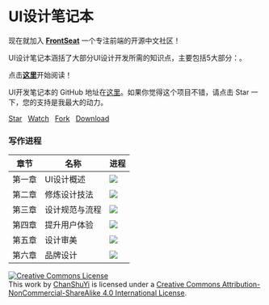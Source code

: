# UI设计笔记本

现在就加入 [**FrontSeat**](http://frontseat.io) 一个专注前端的开源中文社区！

UI设计笔记本涵括了大部分UI设计开发所需的知识点，主要包括5大部分：。

点击[**这里**](http://chanshuyi.github.io/frontend_notebook/)开始阅读！

UI开发笔记本的 GitHub 地址在[这里](https://github.com/ChanShuYi/FrontEnd_NOTE)。如果你觉得这个项目不错，请点击 Star 一下，您的支持是我最大的动力。

<!-- Place this tag where you want the button to render. -->
<a class="github-button" href="https://github.com/ChanShuYi/FrontEnd_NOTE" data-style="mega" data-count-href="/ChanShuYi/FrontEnd_NOTE/stargazers" data-count-api="/repos/ChanShuYi/FrontEnd_NOTE#stargazers_count" data-count-aria-label="# stargazers on GitHub" aria-label="Star ChanShuYi/FrontEnd_NOTE on GitHub">Star</a>
&nbsp;&nbsp;<a class="github-button" href="https://github.com/ChanShuYi/FrontEnd_NOTE" data-style="mega" data-count-href="/ChanShuYi/FrontEnd_NOTE/watchers" data-count-api="/repos/ChanShuYi/FrontEnd_NOTE#subscribers_count" data-count-aria-label="# watchers on GitHub" aria-label="Watch ChanShuYi/FrontEnd_NOTE on GitHub">Watch</a>
&nbsp;&nbsp;<a class="github-button" href="https://github.com/ChanShuYi/FrontEnd_NOTE/fork" data-style="mega" data-count-href="/ChanShuYi/FrontEnd_NOTE/network" data-count-api="/repos/ChanShuYi/FrontEnd_NOTE#forks_count" data-count-aria-label="# forks on GitHub" aria-label="Fork ChanShuYi/FrontEnd_NOTE on GitHub">Fork</a>
&nbsp;&nbsp;<a class="github-button" href="https://github.com/ChanShuYi/FrontEnd_NOTE/archive/master.zip" data-style="mega" aria-label="Download ChanShuYi/FrontEnd_NOTE on GitHub">Download</a>

### 写作进程

|章节|名称|进程|
|----|----|----|
|第一章|UI设计概述|![](http://progressed.io/bar/100)|
|第二章|修炼设计技法|![](http://progressed.io/bar/100)|
|第三章|设计规范与流程|![](http://progressed.io/bar/100)|
|第四章|提升用户体验|![](http://progressed.io/bar/100)|
|第五章|设计审美|![](http://progressed.io/bar/100)|
|第六章|品牌设计|![](http://progressed.io/bar/100)|

<a rel="license" href="http://creativecommons.org/licenses/by-nc-sa/4.0/"><img alt="Creative Commons License" style="border-width:0" src="https://i.creativecommons.org/l/by-nc-sa/4.0/80x15.png" /></a><br />This work by <a xmlns:cc="http://creativecommons.org/ns#" href="https://www.github.com/ChanShuYi" property="cc:attributionName" rel="cc:attributionURL">ChanShuYi</a> is licensed under a <a rel="license" href="http://creativecommons.org/licenses/by-nc-sa/4.0/">Creative Commons Attribution-NonCommercial-ShareAlike 4.0 International License</a>.

<!-- Place this tag right after the last button or just before your close body tag. -->
<script async defer id="github-bjs" src="https://buttons.github.io/buttons.js"></script>
